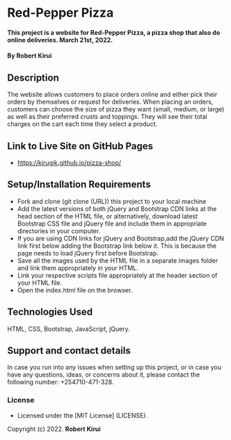 # Red-Pepper Pizza

#### This project is a website for Red-Pepper Pizza, a pizza shop that also do online deliveries. March 21st, 2022.

#### By **Robert Kirui**

## Description

The website allows customers to place orders online and either pick their orders by themselves or request for deliveries. When placing an orders, customers can choose the size of pizza they want (small, medium, or large) as well as their preferred crusts and toppings. They will see their total charges on the cart each time they select a product.

## Link to Live Site on GitHub Pages

- https://kirugik.github.io/pizza-shop/

## Setup/Installation Requirements

- Fork and clone (git clone (URL)) this project to your local machine
- Add the latest versions of both jQuery and Bootstrap CDN links at the head section of the HTML file, or alternatively, download latest Bootstrap CSS file and jQuery file and include them in appropriate directories in your computer.
- If you are using CDN links for jQuery and Bootstrap,add the jQuery CDN link first below adding the Bootstrap link below it. This is because the page needs to load jQuery first before Bootstrap.
- Save all the images used by the HTML file in a separate images folder and link them appropriately in your HTML.
- Link your respective scripts file appropriately at the header section of your HTML file.
- Open the index.html file on the browser.

## Technologies Used

HTML, CSS, Bootstrap, JavaScript, jQuery.

## Support and contact details

In case you run into any issues when setting up this project, or in case you have any questions, ideas, or concerns about it, please contact the following number: +254710-471-328.

### License

- Licensed under the [MIT License] (LICENSE).

Copyright (c) 2022. **Robert Kirui**
